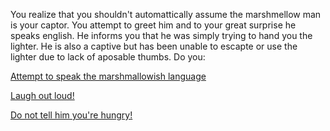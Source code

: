 You realize that you shouldn't automattically assume the
marshmellow man is your captor. You attempt to greet him and
to your great surprise he speaks english. He informs you
that he was simply trying to hand you the lighter. He is
also a captive but has been unable to escapte or use the
lighter due to lack of aposable thumbs.
Do you:

[Attempt to speak the marshmallowish language](marshmallowish/marshmallowish.md)

[Laugh out loud!](lol/laugh-out-loud.md)

[Do not tell him you're hungry!](hungry/hungry.md)